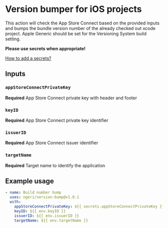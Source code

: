 # Version bumper for iOS projects

This action will check the App Store Connect based on the provided inputs and bumps the bundle version number of the already checked out xcode project.
Apple Generic should be set for the Versioning System build setting.

**Please use secrets when appropriate!**

[How to add a secrets?](https://help.github.com/en/actions/automating-your-workflow-with-github-actions/creating-and-using-encrypted-secrets)

## Inputs

### `appStoreConnectPrivateKey`

**Required** App Store Connect private key with header and footer


### `keyID`

**Required** App Store Connect private key identifier


### `issuerID`

**Required** App Store Connect issuer identifier


### `targetName`

**Required** Target name to identify the application


## Example usage

```yaml
- name: Build number bump
  uses: ngeri/version-bump@v1.0.1
  with:
    appStoreConnectPrivateKey: ${{ secrets.appStoreConnectPrivateKey }}
    keyID: ${{ env.keyID }}
    issuerID: ${{ env.issuerID }}
    targetName: ${{ env.targetName }}
```
